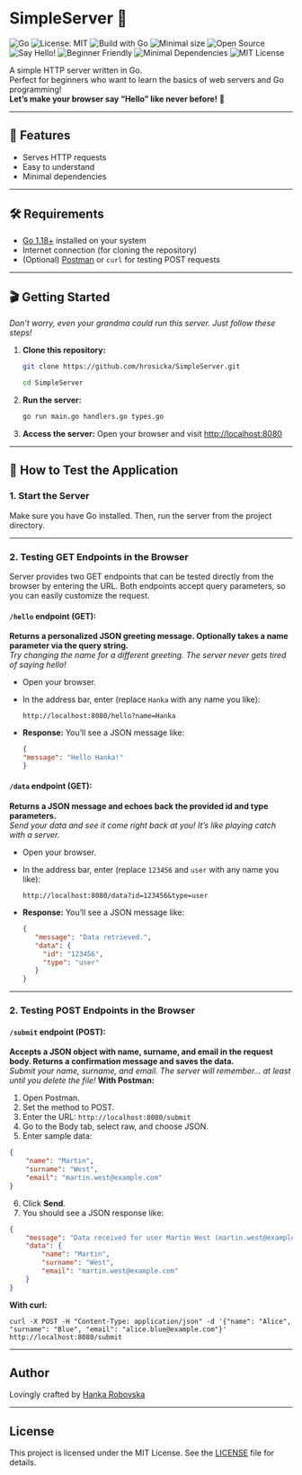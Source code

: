 # SimpleServer 🚀

![Go](https://img.shields.io/badge/language-Go-blue.svg)
![License: MIT](https://img.shields.io/badge/License-MIT-yellow.svg)
![Build with Go](https://img.shields.io/badge/build-passing-brightgreen.svg)
![Minimal size](https://img.shields.io/badge/minimal-21KB-lightgrey.svg)
![Open Source](https://img.shields.io/badge/open--source-yes-green)
![Say Hello!](https://img.shields.io/badge/says-hello!-orange?logo=handshake)
![Beginner Friendly](https://img.shields.io/badge/beginner-friendly-brightgreen?logo=leaflet)
![Minimal Dependencies](https://img.shields.io/badge/dependencies-minimal-lightgrey?logo=minutemailer)
![MIT License](https://img.shields.io/badge/license-MIT-blue?logo=open-source-initiative)

A simple HTTP server written in Go.   
Perfect for beginners who want to learn the basics of web servers and Go programming!   
**Let’s make your browser say “Hello” like never before!** 👋

---

## 🧠 Features
- Serves HTTP requests
- Easy to understand 
- Minimal dependencies

---

## 🛠️ Requirements

- [Go 1.18+](https://go.dev/dl/) installed on your system
- Internet connection (for cloning the repository)
- (Optional) [Postman](https://www.postman.com/) or `curl` for testing POST requests

---

## 🎬 Getting Started
*Don’t worry, even your grandma could run this server. Just follow these steps!*

1. **Clone this repository:**
   ```bash
   git clone https://github.com/hrosicka/SimpleServer.git
   ```
   ```bash
   cd SimpleServer
   ```
   
2. **Run the server:**
   ```bash
   go run main.go handlers.go types.go
   ```

3. **Access the server:**
   Open your browser and visit [http://localhost:8080](http://localhost:8080)

---

## 🧪 How to Test the Application 

### 1. Start the Server

Make sure you have Go installed. Then, run the server from the project directory.

---

### 2. Testing GET Endpoints in the Browser

Server provides two GET endpoints that can be tested directly from the browser by entering the URL. Both endpoints accept query parameters, so you can easily customize the request.

#### `/hello` endpoint (GET):
**Returns a personalized JSON greeting message. Optionally takes a name parameter via the query string.**   
*Try changing the name for a different greeting. The server never gets tired of saying hello!*
- Open your browser.
- In the address bar, enter (replace ```Hanka``` with any name you like):

  ```
  http://localhost:8080/hello?name=Hanka
  ```

- **Response:** You’ll see a JSON message like:
  ```json
  {
  "message": "Hello Hanka!"
  }
  ```
  
#### `/data` endpoint (GET):
**Returns a JSON message and echoes back the provided id and type parameters.**   
*Send your data and see it come right back at you! It’s like playing catch with a server.*
- Open your browser.
- In the address bar, enter (replace ```123456``` and ```user``` with any name you like):

  ```
  http://localhost:8080/data?id=123456&type=user
  ```

- **Response:** You’ll see a JSON message like:
  ```json
  {
     "message": "Data retrieved.",
     "data": {
       "id": "123456",
       "type": "user"
     }
  }
  ```
  
---

### 2. Testing POST Endpoints in the Browser
#### `/submit` endpoint (POST):
**Accepts a JSON object with name, surname, and email in the request body. Returns a confirmation message and saves the data.**   
*Submit your name, surname, and email. The server will remember… at least until you delete the file!*
**With Postman:**

1. Open Postman.
2. Set the method to POST.
3. Enter the URL:
```http://localhost:8080/submit```
4. Go to the Body tab, select raw, and choose JSON.
5. Enter sample data:
```json
{
    "name": "Martin",
    "surname": "West",
    "email": "martin.west@example.com"
}
```
6. Click **Send**.
7. You should see a JSON response like:
```json
{
    "message": "Data received for user Martin West (martin.west@example.com).",
    "data": {
        "name": "Martin",
        "surname": "West",
        "email": "martin.west@example.com"
    }
}
```

**With curl:**
```
curl -X POST -H "Content-Type: application/json" -d '{"name": "Alice", "surname": "Blue", "email": "alice.blue@example.com"}' http://localhost:8080/submit
```

---

## Author
Lovingly crafted by [Hanka Robovska](https://github.com/hrosicka)

---

## License

This project is licensed under the MIT License. See the [LICENSE](./LICENSE) file for details.



